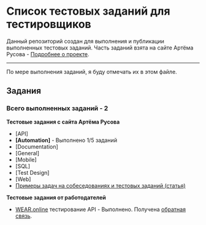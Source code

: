 # Список тестовых заданий для тестировщиков

Данный репозиторий создан для выполнения и публикации выполненных тестовых заданий. Часть заданий взята на сайте Артёма Русова - [Подробнее о проекте](https://artsiomrusau.com).

---

По мере выполнения заданий, я буду отмечать их в этом файле.
## Задания 

### Всего выполненных заданий - 2

**Тестовые задания с сайта Артёма Русова**

* [API]
* **[Automation]** - Выполнено 1/5 заданий
* [Documentation]
* [General]
* [Mobile]
* [SQL]
* [Test Design]
* [Web]
* [Примеры задач на собеседованиях и тестовых заданий (статья)](https://vladislaveremeev.gitbook.io/qa_bible/prakticheskaya-chast/primery-zadach-na-sobesedovaniyakh-i-testovykh-zadanii)
 
**Тестовые задания от работодателей**

* [WEAR.online](https://github.com/rubbannov/test-assignments/tree/main/ready-made%20assignments/WEAR%20online) тестирование API - Выполнено. Получена [обратная связь](https://github.com/rubbannov/test-assignments/blob/main/ready-made%20assignments/WEAR%20online/%D0%9E%D0%B1%D1%80%D0%B0%D1%82%D0%BD%D0%B0%D1%8F%20%D1%81%D0%B2%D1%8F%D0%B7%D1%8C.png).
